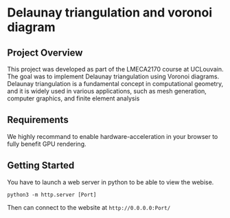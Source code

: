 # Delaunay triangulation and voronoi diagram

## Project Overview
This project was developed as part of the LMECA2170 course at UCLouvain. The goal was to implement Delaunay triangulation using Voronoi diagrams. Delaunay triangulation is a fundamental concept in computational geometry, and it is widely used in various applications, such as mesh generation, computer graphics, and finite element analysis

## Requirements
We highly recommand to enable hardware-acceleration in your browser to fully benefit GPU rendering.

## Getting Started
You have to launch a web server in python to be able to view the webise.
```code
python3 -m http.server [Port]
```
Then  can connect to the website at `http://0.0.0.0:Port/`